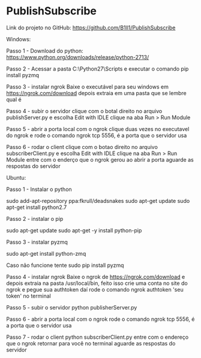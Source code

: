 # PublishSubscribe

Link do projeto no GitHub: https://github.com/B1ll1/PublishSubscribe

Windows:

Passo 1 - Download do python: https://www.python.org/downloads/release/python-2713/

Passo 2 - Acessar a pasta C:\Python27\Scripts e executar o comando pip install pyzmq

Passo 3 - instalar ngrok
Baixe o executável para seu windows em https://ngrok.com/download depois extraia em uma pasta que se lembre qual é

Passo 4 - subir o servidor
clique com o botal direito no arquivo publishServer.py e escolha Edit with IDLE
clique na aba Run > Run Module

Passo 5 - abrir a porta local com o ngrok
clique duas vezes no executavel do ngrok e rode o comando ngrok tcp 5556, é a porta que o servidor usa

Passo 6 - rodar o client
clique com o botao direito no arquivo subscriberClient.py e escolha Edit with IDLE
clique na aba Run > Run Module
entre com o enderço que o ngrok gerou ao abrir a porta
aguarde as respostas do servidor

Ubuntu:

Passo 1 - Instalar o python

sudo add-apt-repository ppa:fkrull/deadsnakes
sudo apt-get update
sudo apt-get install python2.7

Passo 2 - instalar o pip

sudo apt-get update
sudo apt-get -y install python-pip

Passo 3 - instalar pyzmq

sudo apt-get install python-zmq

Caso não funcione tente
sudo pip install pyzmq

Passo 4 - instalar ngrok
Baixe o ngrok de https://ngrok.com/download e depois extraia na pasta /usr/local/bin, feito isso crie uma conta no site do ngrok e pegue sua authtoken daí 
rode o comando ngrok authtoken 'seu token' no terminal

Passo 5 - subir o servidor
python publisherServer.py

Passo 6 - abrir a porta local com o ngrok 
rode o comando ngrok tcp 5556, é a porta que o servidor usa
 
Passo 7 - rodar o client
python subscriberClient.py
entre com o endereço que o ngrok retornar para você no terminal
aguarde as respostas do servidor
